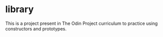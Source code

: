 # library

This is a project present in The Odin Project curriculum to practice using constructors and prototypes.
